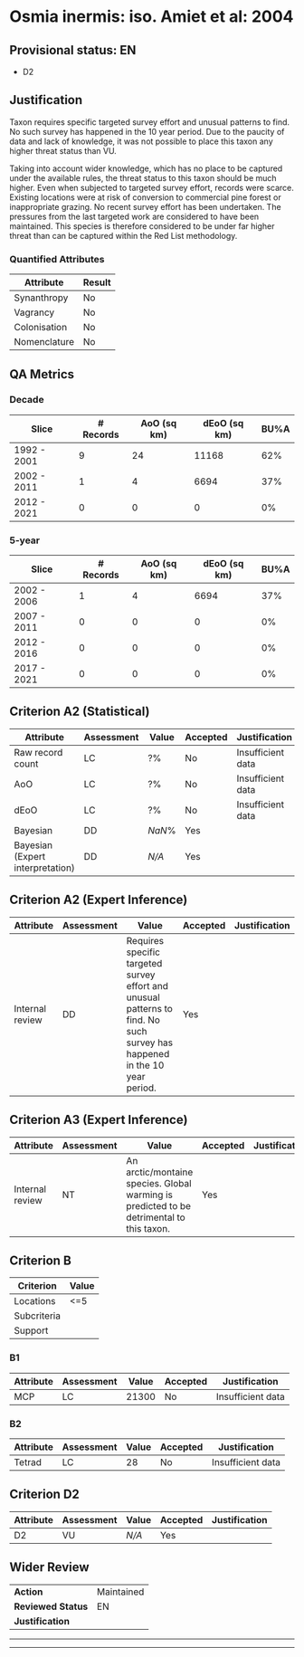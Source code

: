 # Osmia inermis: iso. Amiet et al: 2004
## Provisional status: EN
- D2

## Justification
Taxon requires specific targeted survey effort and unusual patterns to find. No such survey has happened in the 10 year period. Due to the paucity of data and lack of knowledge, it was not possible to place this taxon any higher threat status than VU.

Taking into account wider knowledge, which has no place to be captured under the available rules, the threat status to this taxon should be much higher. Even when subjected to targeted survey effort, records were scarce. Existing locations were at risk of conversion to commercial pine forest or inappropriate grazing. No recent survey effort has been undertaken. The pressures from the last targeted work are considered to have been maintained. This species is therefore considered to be under far higher threat than can be captured within the Red List methodology.
### Quantified Attributes
|Attribute|Result|
|---|---|
|Synanthropy|No|
|Vagrancy|No|
|Colonisation|No|
|Nomenclature|No|
## QA Metrics
### Decade
| Slice | # Records | AoO (sq km) | dEoO (sq km) |BU%A |
|---|---|---|---|---|
|1992 - 2001|9|24|11168|62%|
|2002 - 2011|1|4|6694|37%|
|2012 - 2021|0|0|0|0%|
### 5-year
| Slice | # Records | AoO (sq km) | dEoO (sq km) |BU%A |
|---|---|---|---|---|
|2002 - 2006|1|4|6694|37%|
|2007 - 2011|0|0|0|0%|
|2012 - 2016|0|0|0|0%|
|2017 - 2021|0|0|0|0%|
## Criterion A2 (Statistical)
|Attribute|Assessment|Value|Accepted|Justification
|---|---|---|---|---|
|Raw record count|LC|?%|No|Insufficient data|
|AoO|LC|?%|No|Insufficient data|
|dEoO|LC|?%|No|Insufficient data|
|Bayesian|DD|*NaN*%|Yes||
|Bayesian (Expert interpretation)|DD|*N/A*|Yes||
## Criterion A2 (Expert Inference)
|Attribute|Assessment|Value|Accepted|Justification
|---|---|---|---|---|
|Internal review|DD|Requires specific targeted survey effort and unusual patterns to find. No such survey has happened in the 10 year period.|Yes||
## Criterion A3 (Expert Inference)
|Attribute|Assessment|Value|Accepted|Justification
|---|---|---|---|---|
|Internal review|NT|An arctic/montaine species. Global warming is predicted to be detrimental to this taxon.|Yes||
## Criterion B
|Criterion| Value|
|---|---|
|Locations|<=5|
|Subcriteria||
|Support||
### B1
|Attribute|Assessment|Value|Accepted|Justification
|---|---|---|---|---|
|MCP|LC|21300|No|Insufficient data|
### B2
|Attribute|Assessment|Value|Accepted|Justification
|---|---|---|---|---|
|Tetrad|LC|28|No|Insufficient data|
## Criterion D2
|Attribute|Assessment|Value|Accepted|Justification
|---|---|---|---|---|
|D2|VU|*N/A*|Yes||
## Wider Review
|  |  |
|---|---|
|**Action**|Maintained|
|**Reviewed Status**|EN|
|**Justification**||
---
 ---
 <br><br>
 

